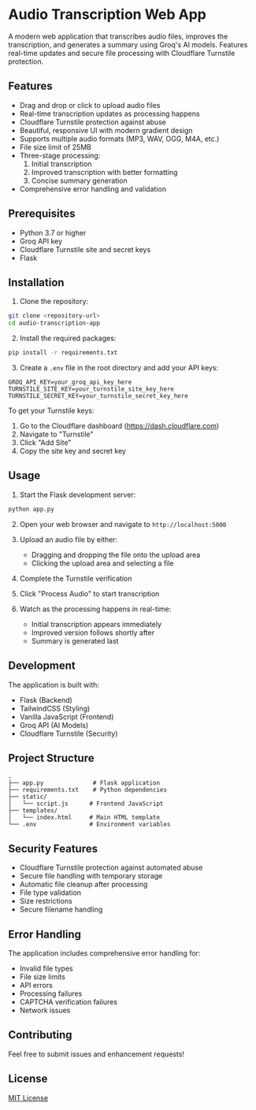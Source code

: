 # Audio Transcription Web App

A modern web application that transcribes audio files, improves the transcription, and generates a summary using Groq's AI models. Features real-time updates and secure file processing with Cloudflare Turnstile protection.

## Features

- Drag and drop or click to upload audio files
- Real-time transcription updates as processing happens
- Cloudflare Turnstile protection against abuse
- Beautiful, responsive UI with modern gradient design
- Supports multiple audio formats (MP3, WAV, OGG, M4A, etc.)
- File size limit of 25MB
- Three-stage processing:
  1. Initial transcription
  2. Improved transcription with better formatting
  3. Concise summary generation
- Comprehensive error handling and validation

## Prerequisites

- Python 3.7 or higher
- Groq API key
- Cloudflare Turnstile site and secret keys
- Flask

## Installation

1. Clone the repository:

```bash
git clone <repository-url>
cd audio-transcription-app
```

2. Install the required packages:

```bash
pip install -r requirements.txt
```

3. Create a `.env` file in the root directory and add your API keys:

```env
GROQ_API_KEY=your_groq_api_key_here
TURNSTILE_SITE_KEY=your_turnstile_site_key_here
TURNSTILE_SECRET_KEY=your_turnstile_secret_key_here
```

To get your Turnstile keys:
1. Go to the Cloudflare dashboard (https://dash.cloudflare.com)
2. Navigate to "Turnstile"
3. Click "Add Site"
4. Copy the site key and secret key

## Usage

1. Start the Flask development server:

```bash
python app.py
```

2. Open your web browser and navigate to `http://localhost:5000`

3. Upload an audio file by either:
   - Dragging and dropping the file onto the upload area
   - Clicking the upload area and selecting a file

4. Complete the Turnstile verification

5. Click "Process Audio" to start transcription

6. Watch as the processing happens in real-time:
   - Initial transcription appears immediately
   - Improved version follows shortly after
   - Summary is generated last

## Development

The application is built with:

- Flask (Backend)
- TailwindCSS (Styling)
- Vanilla JavaScript (Frontend)
- Groq API (AI Models)
- Cloudflare Turnstile (Security)

## Project Structure

```
.
├── app.py              # Flask application
├── requirements.txt    # Python dependencies
├── static/
│   └── script.js      # Frontend JavaScript
├── templates/
│   └── index.html     # Main HTML template
└── .env               # Environment variables
```

## Security Features

- Cloudflare Turnstile protection against automated abuse
- Secure file handling with temporary storage
- Automatic file cleanup after processing
- File type validation
- Size restrictions
- Secure filename handling

## Error Handling

The application includes comprehensive error handling for:

- Invalid file types
- File size limits
- API errors
- Processing failures
- CAPTCHA verification failures
- Network issues

## Contributing

Feel free to submit issues and enhancement requests!

## License

[MIT License](LICENSE)
